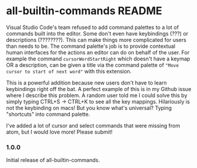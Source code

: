 # all-builtin-commands README

Visual Studio Code's team refused to add command palettes to a lot of commands built into the editor. Some don't even have keybindings (???) or descriptions (????????). This can make things more complicated for users than needs to be. The command palette's job is to provide contextual human interfaces for the actions an editor can do on behalf of the user. For example the command `cursorWordStartRight` which doesn't have a keymap OR a description, can be given a title via the command palette of `"Move cursor to start of next word"` with this extension.

This is a powerful addition because new users don't have to learn keybindings right off the bat. A perfect example of this is in my Github issue where I describe this problem. A random user told me I could solve this by simply typing CTRL+S -> CTRL+K to see all the key mappings. Hilariously is not the keybinding on macs! But you know what's universal? Typing "shortcuts" into command palette.

I've added a lot of cursor and select commands that were missing from atom, but I would love more! Please submit!

### 1.0.0

Initial release of all-builtin-commands.
